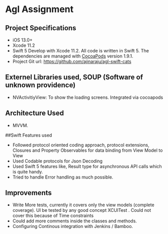 # Agl Assignment

## Project Specifications
- iOS 13.0+
- Xcode 11.2
- Swift 5
Develop with Xcode 11.2. All code is written in Swift 5. The dependencies are managed with
[CocoaPods](https://cocoapods.org/) version 1.9.1.
- Project Git url: https://github.com/ajinaraju/agl-swift-cats


## Externel Libraries used, SOUP (Software of unknown providence) 
- NVActivitiyView: To show the loading screens. Integrated via cocoapods

## Architecture Used
- MVVM.

##Swift Features used  
- Followed protocol oriented coding approach, protocol extensions, Closures and Property Observables for data binding from View Model to View
- Used Codable protocols for Json Decoding
- Used  Swift 5 features like, Result type for asynchronous API calls which is quite handy. 
- Tried to handle Error handling as much possible.

## Improvements
- Write More tests, currently it covers  only the view models (complete coverage). UI be tested by any good concept XCUITest . Could not cover this because of Time constraints
- Could add more comments inside the classes and  methods.
- Configuring Continous integration with Jenkins / Bamboo. 
